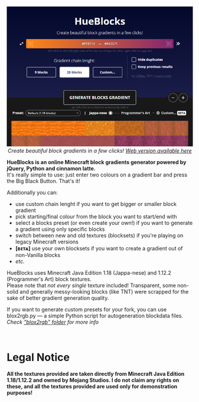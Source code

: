 <p align=center><a href="https://irxqi.github.io/hueblocks"><img src="https://raw.githubusercontent.com/1280px/hueblocks/main/readme-pic.png"></a><br>
<i>Create beautiful block gradients in a few clicks! <a href="https://irxqi.github.io/hueblocks">Web version available here</a></i></p>

<b>HueBlocks is an online Minecraft block gradients generator powered by jQuery, Python and cinnamon latte. </b>
<br>It's really simple to use: just enter two colours on a gradient bar and press the Big Black Button. That's it!

Additionally you can:<ul>
<li>use custom chain lenght if you want to get bigger or smaller block gradient
<li>pick starting/final colour from the block you want to start/end with
<li>select a blocks preset (or even create your own!) if you want to generate a gradient using only specific blocks
<li>switch between new and old textures (blocksets) if you're playing on legacy Minecraft versions
<li><b>[ʙᴇᴛᴀ]</b> use your own blocksets if you want to create a gradient out of non-Vanilla blocks
<li><i>etc.</i></ul>

HueBlocks uses Minecraft Java Edition 1.18 (Jappa-nese) and 1.12.2 (Programmer's Art) block textures. 
<br>Please note that <i>not every single</i> texture included! Transparent, some non-solid and generally messy-looking blocks (like TNT) were scrapped for the sake of better gradient generation quality.

If you want to generate custom presets for your fork, you can use blox2rgb.py — a simple Python script for autogeneration blockdata files. <i>Check <a href="https://github.com/irxqi/hueblocks/tree/main/data/!!%20blox2rgb">"blox2rgb" folder</a> for more info</i>


<br><h1>Legal Notice</h1>
<b>All the textures provided are taken directly from Minecraft Java Edition 1.18/1.12.2 and owned by Mojang Studios. I do not claim any rights on these, and all the textures provided are used only for demonstration purposes!</b>
